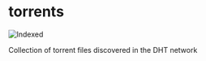 torrents 
========
![Indexed](https://img.shields.io/badge/indexed-84415-blue)

Collection of torrent files discovered in the DHT network
